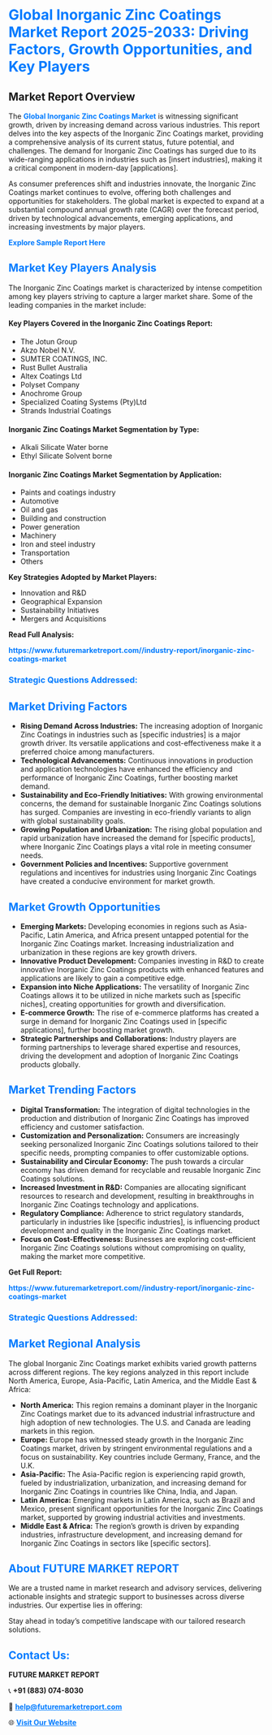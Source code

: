 <h1 style="color: #007BFF;">Global Inorganic Zinc Coatings Market Report 2025-2033: Driving Factors, Growth Opportunities, and Key Players</h1>

<section id="overview">
<h2>Market Report Overview</h2>
<p>The <a href="https://www.futuremarketreport.com//industry-report/inorganic-zinc-coatings-market" style="color: #007BFF; text-decoration: none;"><strong>Global Inorganic Zinc Coatings Market</strong></a> is witnessing significant growth, driven by increasing demand across various industries. This report delves into the key aspects of the Inorganic Zinc Coatings market, providing a comprehensive analysis of its current status, future potential, and challenges. The demand for Inorganic Zinc Coatings has surged due to its wide-ranging applications in industries such as [insert industries], making it a critical component in modern-day [applications].</p>
<p>As consumer preferences shift and industries innovate, the Inorganic Zinc Coatings market continues to evolve, offering both challenges and opportunities for stakeholders. The global market is expected to expand at a substantial compound annual growth rate (CAGR) over the forecast period, driven by technological advancements, emerging applications, and increasing investments by major players.</p>
</section>

<section id="overview">
<p><a href="https://www.futuremarketreport.com//request-sample/reportId=46593" style="color: #007BFF; text-decoration: none;"><strong>Explore Sample Report Here</strong></a></p>
</section>

<section id="key-players">
<h2 style="color: #007BFF;">Market Key Players Analysis</h2>
<p>The Inorganic Zinc Coatings market is characterized by intense competition among key players striving to capture a larger market share. Some of the leading companies in the market include:</p>
<h4>Key Players Covered in the Inorganic Zinc Coatings Report:</h4>
<ul><li>The Jotun Group</li><li>Akzo Nobel N.V.</li><li>SUMTER COATINGS, INC.</li><li>Rust Bullet Australia</li><li>Altex Coatings Ltd</li><li>Polyset Company</li><li>Anochrome Group</li><li>Specialized Coating Systems (Pty)Ltd</li><li>Strands Industrial Coatings</li></ul>
<h4>Inorganic Zinc Coatings Market Segmentation by Type:</h4>
<ul><li>Alkali Silicate Water borne</li><li>Ethyl Silicate Solvent borne</li></ul>

<h4>Inorganic Zinc Coatings Market Segmentation by Application:</h4>
<ul><li>Paints and coatings industry</li><li>Automotive</li><li>Oil and gas</li><li>Building and construction</li><li>Power generation</li><li>Machinery</li><li>Iron and steel industry</li><li>Transportation</li><li>Others</li></ul>
<p><strong>Key Strategies Adopted by Market Players:</strong></p>
<ul>
<li>Innovation and R&D</li>
<li>Geographical Expansion</li>
<li>Sustainability Initiatives</li>
<li>Mergers and Acquisitions</li>
</ul>
</section>

<section>
<p><strong>Read Full Analysis: </strong></p><a href="https://www.futuremarketreport.com//industry-report/inorganic-zinc-coatings-market" style="color: #007BFF; text-decoration: none;"><strong>https://www.futuremarketreport.com//industry-report/inorganic-zinc-coatings-market</strong></a>
<h3 style="color: #007BFF;">Strategic Questions Addressed:</h3>
</section>

<section id="driving-factors">
<h2 style="color: #007BFF;">Market Driving Factors</h2>
<ul>
<li><strong>Rising Demand Across Industries:</strong> The increasing adoption of Inorganic Zinc Coatings in industries such as [specific industries] is a major growth driver. Its versatile applications and cost-effectiveness make it a preferred choice among manufacturers.</li>
<li><strong>Technological Advancements:</strong> Continuous innovations in production and application technologies have enhanced the efficiency and performance of Inorganic Zinc Coatings, further boosting market demand.</li>
<li><strong>Sustainability and Eco-Friendly Initiatives:</strong> With growing environmental concerns, the demand for sustainable Inorganic Zinc Coatings solutions has surged. Companies are investing in eco-friendly variants to align with global sustainability goals.</li>
<li><strong>Growing Population and Urbanization:</strong> The rising global population and rapid urbanization have increased the demand for [specific products], where Inorganic Zinc Coatings plays a vital role in meeting consumer needs.</li>
<li><strong>Government Policies and Incentives:</strong> Supportive government regulations and incentives for industries using Inorganic Zinc Coatings have created a conducive environment for market growth.</li>
</ul>
</section>

<section id="growth-opportunities">
<h2 style="color: #007BFF;">Market Growth Opportunities</h2>
<ul>
<li><strong>Emerging Markets:</strong> Developing economies in regions such as Asia-Pacific, Latin America, and Africa present untapped potential for the Inorganic Zinc Coatings market. Increasing industrialization and urbanization in these regions are key growth drivers.</li>
<li><strong>Innovative Product Development:</strong> Companies investing in R&D to create innovative Inorganic Zinc Coatings products with enhanced features and applications are likely to gain a competitive edge.</li>
<li><strong>Expansion into Niche Applications:</strong> The versatility of Inorganic Zinc Coatings allows it to be utilized in niche markets such as [specific niches], creating opportunities for growth and diversification.</li>
<li><strong>E-commerce Growth:</strong> The rise of e-commerce platforms has created a surge in demand for Inorganic Zinc Coatings used in [specific applications], further boosting market growth.</li>
<li><strong>Strategic Partnerships and Collaborations:</strong> Industry players are forming partnerships to leverage shared expertise and resources, driving the development and adoption of Inorganic Zinc Coatings products globally.</li>
</ul>
</section>

<section id="trending-factors">
<h2 style="color: #007BFF;">Market Trending Factors</h2>
<ul>
<li><strong>Digital Transformation:</strong> The integration of digital technologies in the production and distribution of Inorganic Zinc Coatings has improved efficiency and customer satisfaction.</li>
<li><strong>Customization and Personalization:</strong> Consumers are increasingly seeking personalized Inorganic Zinc Coatings solutions tailored to their specific needs, prompting companies to offer customizable options.</li>
<li><strong>Sustainability and Circular Economy:</strong> The push towards a circular economy has driven demand for recyclable and reusable Inorganic Zinc Coatings solutions.</li>
<li><strong>Increased Investment in R&D:</strong> Companies are allocating significant resources to research and development, resulting in breakthroughs in Inorganic Zinc Coatings technology and applications.</li>
<li><strong>Regulatory Compliance:</strong> Adherence to strict regulatory standards, particularly in industries like [specific industries], is influencing product development and quality in the Inorganic Zinc Coatings market.</li>
<li><strong>Focus on Cost-Effectiveness:</strong> Businesses are exploring cost-efficient Inorganic Zinc Coatings solutions without compromising on quality, making the market more competitive.</li>
</ul>
</section>

<section>
<p><strong>Get Full Report: </strong></p><a href="https://www.futuremarketreport.com//industry-report/inorganic-zinc-coatings-market" style="color: #007BFF; text-decoration: none;"><strong>https://www.futuremarketreport.com//industry-report/inorganic-zinc-coatings-market</strong></a>
<h3 style="color: #007BFF;">Strategic Questions Addressed:</h3>
</section>


<section id="regional-analysis">
<h2 style="color: #007BFF;">Market Regional Analysis</h2>
<p>The global Inorganic Zinc Coatings market exhibits varied growth patterns across different regions. The key regions analyzed in this report include North America, Europe, Asia-Pacific, Latin America, and the Middle East & Africa:</p>
<ul>
<li><strong>North America:</strong> This region remains a dominant player in the Inorganic Zinc Coatings market due to its advanced industrial infrastructure and high adoption of new technologies. The U.S. and Canada are leading markets in this region.</li>
<li><strong>Europe:</strong> Europe has witnessed steady growth in the Inorganic Zinc Coatings market, driven by stringent environmental regulations and a focus on sustainability. Key countries include Germany, France, and the U.K.</li>
<li><strong>Asia-Pacific:</strong> The Asia-Pacific region is experiencing rapid growth, fueled by industrialization, urbanization, and increasing demand for Inorganic Zinc Coatings in countries like China, India, and Japan.</li>
<li><strong>Latin America:</strong> Emerging markets in Latin America, such as Brazil and Mexico, present significant opportunities for the Inorganic Zinc Coatings market, supported by growing industrial activities and investments.</li>
<li><strong>Middle East & Africa:</strong> The region’s growth is driven by expanding industries, infrastructure development, and increasing demand for Inorganic Zinc Coatings in sectors like [specific sectors].</li>
</ul>
</section>

<footer>
<h2 style="color: #007BFF;">About FUTURE MARKET REPORT</h2>
<p>We are a trusted name in market research and advisory services, delivering actionable insights and strategic support to businesses across diverse industries. Our expertise lies in offering:</p>

<p>Stay ahead in today’s competitive landscape with our tailored research solutions.</p>

<h2 style="color: #007BFF;">Contact Us:</h2>
<p><strong>FUTURE MARKET REPORT</strong></p>
<p>📞 <strong>+91 (883) 074-8030</strong></p>
<p>📧 <strong><a href="mailto:help@futuremarketreport.com" style="color: #007BFF;">help@futuremarketreport.com</a></strong></p>
<p>🌐 <strong><a href="https://www.futuremarketreport.com/" style="color: #007BFF;">Visit Our Website</a></strong></p>
</footer>
